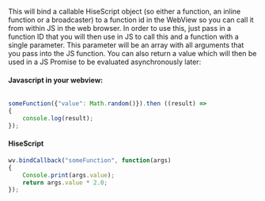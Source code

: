 This will bind a callable HiseScript object (so either a function, an inline function or a broadcaster) to a function id in the WebView so you can call it from within JS in the web browser. In order to use this, just pass in a function ID that you will then use in JS to call this and a function with a single parameter. This parameter will be an array with all arguments that you pass into the JS function. You can also return a value which will then be used in a JS Promise to be evaluated asynchronously later:

#### Javascript in your webview:

```javascript

someFunction({"value": Math.random()}).then ((result) => 
{ 
    console.log(result);
});
```

#### HiseScript

```javascript
wv.bindCallback("someFunction", function(args)
{
	Console.print(args.value);
	return args.value * 2.0;
});
```

